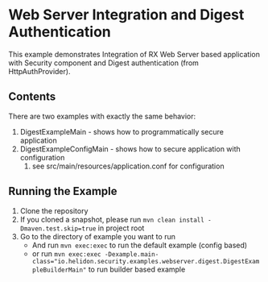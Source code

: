 Web Server Integration and Digest Authentication
===================

This example demonstrates Integration of RX Web Server
based application with Security component and Digest authentication (from HttpAuthProvider).

Contents
--------
There are two examples with exactly the same behavior:
1. DigestExampleMain - shows how to programmatically secure application
2. DigestExampleConfigMain - shows how to secure application with configuration
    1. see src/main/resources/application.conf for configuration

Running the Example
-------------------

1. Clone the repository
2. If you cloned a snapshot, please run `mvn clean install -Dmaven.test.skip=true` in project root
3. Go to the directory of example you want to run
    - And run `mvn exec:exec` to run the default example (config based)
    - or  run `mvn exec:exec -Dexample.main-class="io.helidon.security.examples.webserver.digest.DigestExampleBuilderMain"` 
    to run builder based example
